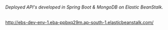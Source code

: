 ###### Deployed API's developed in Spring Boot & MongoDB on Elastic BeanStalk.
http://ebs-dev-env-1.eba-ppbxq29m.ap-south-1.elasticbeanstalk.com/
